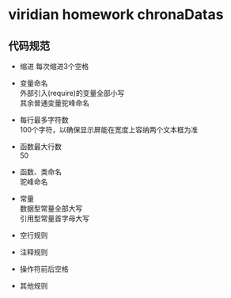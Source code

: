 # viridian homework chronaDatas
## 代码规范
* 缩进
每次缩进3个空格
* 变量命名  
外部引入(require)的变量全部小写   
其余普通变量驼峰命名  
* 每行最多字符数  
100个字符，以确保显示屏能在宽度上容纳两个文本框为准
* 函数最大行数  
50
* 函数、类命名  
驼峰命名
* 常量  
数据型常量全部大写  
引用型常量首字母大写 
* 空行规则  
* 注释规则  

* 操作符前后空格  
* 其他规则  

